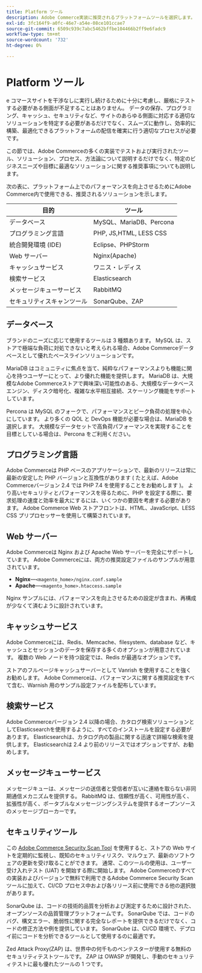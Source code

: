 ```yaml
---
title: Platform ツール
description: Adobe Commerce実装に推奨されるプラットフォームツールを選択します。
exl-id: 3fc164f9-a0fc-46e7-a54e-08ce101ccae7
source-git-commit: 6509c939c7abc5462bffbe104466b2ff9e6fadc9
workflow-type: tm+mt
source-wordcount: '732'
ht-degree: 0%

---
```


# Platform ツール

e コマースサイトを干渉なしに実行し続けるために十分に考慮し、厳格にテストする必要がある側面が不足することはありません。 データの保存、プログラミング、キャッシュ、セキュリティなど、サイトのあらゆる側面に対応する適切なソリューションを特定する必要があるだけでなく、スムーズに動作し、効率的に構築、最適化できるプラットフォームの配信を確実に行う適切なプロセスが必要です。

この節では、Adobe Commerceの多くの実装でテストおよび実行されたツール、ソリューション、プロセス、方法論について説明するだけでなく、特定のビジネスニーズや目標に最適なソリューションに関する推奨事項についても説明します。

次の表に、プラットフォーム上でのパフォーマンスを向上させるためにAdobe Commerce内で使用できる、推奨されるソリューションを示します。

| 目的 | ツール |
|------------------------------------------|-------------------------|
| データベース | MySQL、MariaDB、Percona |
| プログラミング言語 | PHP, JS,HTML, LESS CSS |
| 統合開発環境 (IDE) | Eclipse、PHPStorm |
| Web サーバー | Nginx(Apache) |
| キャッシュサービス | ワニス・レディス |
| 検索サービス | Elasticsearch |
| メッセージキューサービス | RabbitMQ |
| セキュリティスキャンツール | SonarQube、ZAP |

## データベース

ブランドのニーズに応じて使用するツールは 3 種類あります。 MySQL は、ストアで極端な負荷に対処できないと考えられる場合、Adobe Commerceデータベースとして優れたベースラインソリューションです。

MariaDB はコミュニティに焦点を当て、純粋なパフォーマンスよりも機能に関心を持つユーザーにとって、より優れた機能を提供します。 MariaDB は、大規模なAdobe Commerceストアで興味深い可能性のある、大規模なデータベースエンジン、ディスク暗号化、複雑な水平相互接続、スケーリング機能をサポートしています。

Percona は MySQL のフォークで、パフォーマンスとピーク負荷の処理を中心にしています。 より多くの QOL と DevOps 機能が必要な場合は、MariaDB を選択します。 大規模なデータセットで高負荷パフォーマンスを実現することを目標としている場合は、Percona をご利用ください。

## プログラミング言語

Adobe Commerceは PHP ベースのアプリケーションで、最新のリリースは常に最新の安定した PHP バージョンと互換性があります ( たとえば、Adobe Commerceバージョン 2.4 では PHP 7.4 を使用することをお勧めします )。 より高いセキュリティとパフォーマンスを得るために、PHP を設定する際に、要求処理の速度と効率を最大にするには、いくつかの要因を考慮する必要があります。 Adobe Commerce Web ストアフロントは、HTML、JavaScript、LESS CSS プリプロセッサーを使用して構築されています。

## Web サーバー

Adobe Commerceは Nginx および Apache Web サーバーを完全にサポートしています。 Adobe Commerceには、両方の推奨設定ファイルのサンプルが用意されています。

- **Nginx**—`<magento_home>/nginx.conf.sample`
- **Apache**—`<magento_home>.htaccess.sample`

Nginx サンプルには、パフォーマンスを向上させるための設定が含まれ、再構成が少なくて済むように設計されています。

## キャッシュサービス

Adobe Commerceには、Redis、Memcache、filesystem、database など、キャッシュとセッションのデータを保存する多くのオプションが用意されています。 複数の Web ノードを持つ設定では、Redis が最適なオプションです。

ストアのフルページキャッシュサーバーとして Vanrish を使用することを強くお勧めします。 Adobe Commerceは、パフォーマンスに関する推奨設定をすべて含む、Warnish 用のサンプル設定ファイルを配布しています。

## 検索サービス

Adobe Commerceバージョン 2.4 以降の場合、カタログ検索ソリューションとしてElasticsearchを使用するように、すべてのインストールを設定する必要があります。 Elasticsearchは、カタログ内の製品に関する迅速で詳細な検索を提供します。 Elasticsearchは 2.4 より前のリリースではオプションですが、お勧めします。

## メッセージキューサービス

メッセージキューは、メッセージの送信者と受信者が互いに連絡を取らない非同期通信メカニズムを提供する。 RabbitMQ は、信頼性が高く、可用性が高く、拡張性が高く、ポータブルなメッセージングシステムを提供するオープンソースのメッセージブローカーです。

## セキュリティツール

この [Adobe Commerce Security Scan Tool](https://docs.magento.com/user-guide/magento/security-scan.html) を使用すると、ストアの Web サイトを定期的に監視し、既知のセキュリティリスク、マルウェア、最新のソフトウェアの更新を受け取ることができます。 通常、このツールの使用は、ユーザー受け入れテスト (UAT) を開始する際に開始します。 Adobe Commerceのすべての実装およびバージョンで無料で利用できるAdobe Commerce Security Scan ツールに加えて、CI/CD プロセス中および各リリース前に使用できる他の選択肢があります。

SonarQube は、コードの技術的品質を分析および測定するために設計された、オープンソースの品質管理プラットフォームです。 SonarQube では、コードのバグ、構文エラー、脆弱性に関する完全なレポートを提供できるだけでなく、コードの修正方法や例を提供しています。 SonarQube は、CI/CD 環境で、デプロイ前にコードを分析できるツールとして使用するのに最適です。

Zed Attack Proxy(ZAP) は、世界中の何千ものペンテスターが使用する無料のセキュリティテストツールです。 ZAP は OWASP が開発し、手動のセキュリティテストに最も優れたツールの 1 つです。
